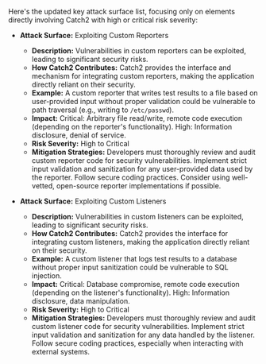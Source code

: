 Here's the updated key attack surface list, focusing only on elements directly involving Catch2 with high or critical risk severity:

*   **Attack Surface:** Exploiting Custom Reporters
    *   **Description:** Vulnerabilities in custom reporters can be exploited, leading to significant security risks.
    *   **How Catch2 Contributes:** Catch2 provides the interface and mechanism for integrating custom reporters, making the application directly reliant on their security.
    *   **Example:** A custom reporter that writes test results to a file based on user-provided input without proper validation could be vulnerable to path traversal (e.g., writing to `/etc/passwd`).
    *   **Impact:** Critical: Arbitrary file read/write, remote code execution (depending on the reporter's functionality). High: Information disclosure, denial of service.
    *   **Risk Severity:** High to Critical
    *   **Mitigation Strategies:** Developers must thoroughly review and audit custom reporter code for security vulnerabilities. Implement strict input validation and sanitization for any user-provided data used by the reporter. Follow secure coding practices. Consider using well-vetted, open-source reporter implementations if possible.

*   **Attack Surface:** Exploiting Custom Listeners
    *   **Description:** Vulnerabilities in custom listeners can be exploited, leading to significant security risks.
    *   **How Catch2 Contributes:** Catch2 provides the interface for integrating custom listeners, making the application directly reliant on their security.
    *   **Example:** A custom listener that logs test results to a database without proper input sanitization could be vulnerable to SQL injection.
    *   **Impact:** Critical: Database compromise, remote code execution (depending on the listener's functionality). High: Information disclosure, data manipulation.
    *   **Risk Severity:** High to Critical
    *   **Mitigation Strategies:** Developers must thoroughly review and audit custom listener code for security vulnerabilities. Implement strict input validation and sanitization for any data handled by the listener. Follow secure coding practices, especially when interacting with external systems.